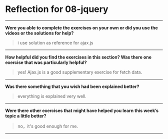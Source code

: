 # Reflection for 08-jquery

---

**Were you able to complete the exercises on your own or did you use the videos or the solutions for help?**

> i use solution as reference for ajax.js
---

**How helpful did you find the exercises in this section? Was there one exercise that was particularly helpful?**

> yes! Ajax.js is a good supplementary exercise for fetch data.

---

**Was there something that you wish had been explained better?**

> everything is explained very well.

---

**Were there other exercises that might have helped you learn this week’s topic a little better?**

> no，it's good enough for me.

---
